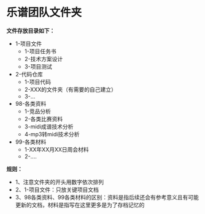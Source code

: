 # 乐谱团队文件夹
**文件存放目录如下：**
* 1-项目文件  
     * 1-项目任务书  
     * 2-技术方案设计
     * 3-项目测试
* 2-代码仓库
     * 1-项目代码
     * 2-XXX的文件夹（有需要的自己建立）
     * 3-...
* 98-各类资料
     * 1-竞品分析
     * 2-各类比赛资料
     * 3-midi成谱技术分析
     * 4-mp3转midi技术分析
* 99-各类材料
     * 1-XX年XX月XX日周会材料
     * 2-....

**规则：**  
* 1、注意文件夹的开头用数字依次排列
* 2、1-项目文件：只放关键项目文档
* 3、98各类资料、99各类材料的区别：资料是指后续还会有参考意义且有可能更新的文档，材料是指写在这里更多是为了存档记忆的
